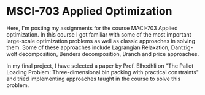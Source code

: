 # MSCI-703 Applied Optimization

Here, I'm posting my assignments for the course MACI-703 Applied optimization. In this course I got familiar with some of the most important large-scale optimization problems as well as classic approaches in solving them. Some of these approaches include Lagrangian Relaxation, Dantzig-wolf decomposition, Benders decomposition, Branch and price approaches.

In my final project, I have selected a paper by Prof. Elhedhli on "The Pallet Loading Problem: Three-dimensional bin packing with practical constraints" and tried implementing approaches taught in the course to solve this problem. 
